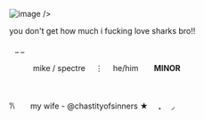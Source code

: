 ![image](https://github.com/user-attachments/assets/24dde42c-8759-4c67-b54b-d2b78a785043) />


you don't get how much i fucking love sharks bro!! 





⠀_ _
⠀　




⠀  　⠀ mike / spectre   ⋮  he/him　　**MINOR** 　 

⠀　






𐙚　　my wife -  @chastityofsinners ★　 ₊  ◞　

 
 

